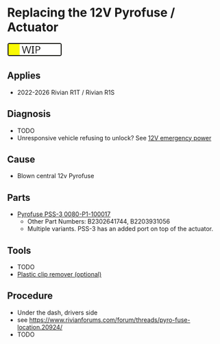 # Replacing the 12V Pyrofuse / Actuator

![wip](../../status_wip.png)

## Applies

  * 2022-2026 Rivian R1T / Rivian R1S

## Diagnosis

  * TODO
  * Unresponsive vehicle refusing to unlock? See [12V emergency power](emergency-jump.md)

## Cause

  * Blown central 12v Pyrofuse

## Parts

  * [Pyrofuse PSS-3 0080-P1-100017](https://www.xenonplanet.com/actuatorpss-3-pss-3-0080-p1-100017-pyrofuse-for-bmw.html)
    * Other Part Numbers: B2302641744, B2203931056
    * Multiple variants. PSS-3 has an added port on top of the actuator.

## Tools

  * TODO
  * [Plastic clip remover (optional)](https://amzn.to/3L8OWAW)

## Procedure

  * Under the dash, drivers side
  * see https://www.rivianforums.com/forum/threads/pyro-fuse-location.20924/
  * TODO
